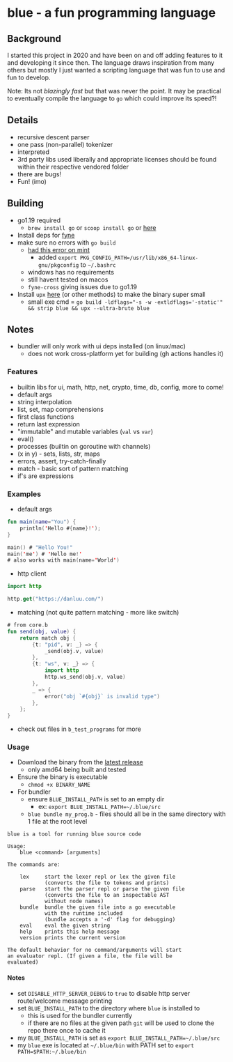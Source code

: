 # blue - a fun programming language

## Background

I started this project in 2020 and have been on and off adding features to it and developing it since then.  The language draws inspiration from many others but mostly I just wanted a scripting language that was fun to use and fun to develop.

Note: Its not *blazingly fast* but that was never the point. It may be practical to eventually compile the language to `go` which could improve its speed?!

## Details

* recursive descent parser
* one pass (non-parallel) tokenizer
* interpreted
* 3rd party libs used liberally and appropriate licenses should be found within their respective vendored folder
* there are bugs!
* Fun! (imo)


## Building

- go1.19 required
    - `brew install go` or `scoop install go` or [here](https://go.dev/dl/)
- Install deps for [fyne](https://fyne.io)
- make sure no errors with `go build`
    - [had this error on mint](https://stackoverflow.com/questions/65387167/glfw-pkg-config-error-when-building-a-fyne-app)
        - added `export PKG_CONFIG_PATH=/usr/lib/x86_64-linux-gnu/pkgconfig` to `~/.bashrc`
    - windows has no requirements
    - still havent tested on macos
    - `fyne-cross` giving issues due to go1.19
- Install `upx` [here](https://upx.github.io/) (or other methods) to make the binary super small
    - small exe cmd = `go build -ldflags="-s -w -extldflags='-static'" && strip blue && upx --ultra-brute blue`

## Notes

- bundler will only work with ui deps installed (on linux/mac)
    - does not work cross-platform yet for building (gh actions handles it)

### Features

* builtin libs for ui, math, http, net, crypto, time, db, config, more to come!
* default args
* string interpolation
* list, set, map comprehensions
* first class functions
* return last expression
* "immutable" and mutable variables (`val` vs `var`)
* eval()
* processes (builtin on goroutine with channels)
* (x in y) - sets, lists, str, maps
* errors, assert, try-catch-finally
* match - basic sort of pattern matching
* if's are expressions

### Examples

* default args
```kotlin
fun main(name="You") {
    println('Hello #{name}!');
}

main() # "Hello You!"
main('me') # 'Hello me!' 
# also works with main(name='World')
```

* http client

```kotlin
import http

http.get("https://danluu.com/")
```

* matching (not quite pattern matching - more like switch)

```kotlin
# from core.b
fun send(obj, value) {
    return match obj {
        {t: "pid", v: _} => {
            _send(obj.v, value)
        },
        {t: "ws", v: _} => {
            import http
            http.ws_send(obj.v, value)
        },
        _ => {
            error("obj `#{obj}` is invalid type")
        },
    };
}
```

* check out files in `b_test_programs` for more

### Usage

* Download the binary from the [latest release](https://github.com/brice-v/blue/releases)
    * only amd64 being built and tested
* Ensure the binary is executable
    * `chmod +x BINARY_NAME`
* For bundler
    * ensure `BLUE_INSTALL_PATH` is set to an empty dir
        * ex: `export BLUE_INSTALL_PATH=~/.blue/src`
    * `blue bundle my_prog.b` - files should all be in the same directory with 1 file at the root level

```
blue is a tool for running blue source code

Usage:
    blue <command> [arguments]

The commands are:

    lex     start the lexer repl or lex the given file
            (converts the file to tokens and prints)
    parse   start the parser repl or parse the given file
            (converts the file to an inspectable AST
            without node names)
    bundle  bundle the given file into a go executable
            with the runtime included
            (bundle accepts a '-d' flag for debugging)
    eval    eval the given string
    help    prints this help message
    version prints the current version

The default behavior for no command/arguments will start
an evaluator repl. (If given a file, the file will be 
evaluated)
```

#### Notes

* set `DISABLE_HTTP_SERVER_DEBUG` to `true` to disable http server route/welcome message printing
* set `BLUE_INSTALL_PATH` to the directory where `blue` is installed to
    * this is used for the bundler currently
    * if there are no files at the given path `git` will be used to clone the repo there once to cache it
* my `BLUE_INSTALL_PATH` is set as `export BLUE_INSTALL_PATH=~/.blue/src`
* my `blue` exe is located at `~/.blue/bin` with PATH set to `export PATH=$PATH:~/.blue/bin`
